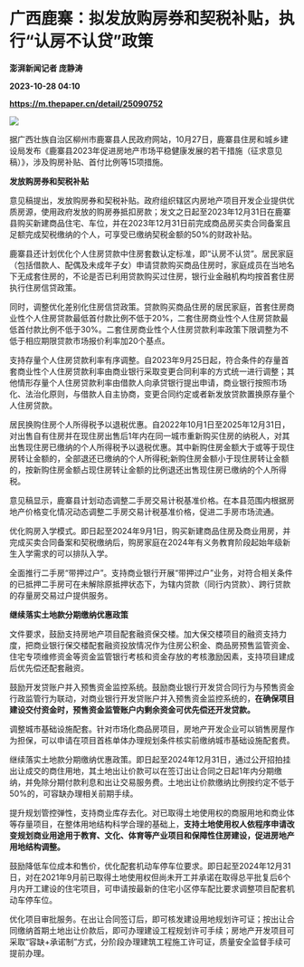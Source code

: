 # 广西鹿寨：拟发放购房券和契税补贴，执行“认房不认贷”政策
**澎湃新闻记者 庞静涛**

**2023-10-28 04:10**

**https://m.thepaper.cn/detail/25090752**

![](https://imagecloud.thepaper.cn/thepaper/image/276/23/799.jpg)

据广西壮族自治区柳州市鹿寨县人民政府网站，10月27日，鹿寨县住房和城乡建设局发布《鹿寨县2023年促进房地产市场平稳健康发展的若干措施（征求意见稿）》，涉及购房补贴、首付比例等15项措施。

**发放购房券和契税补贴**

意见稿提出，发放购房券和契税补贴。政府组织辖区内房地产项目开发企业提供优质房源，使用政府发放的购房券抵扣房款；发文之日起至2023年12月31日在鹿寨县购买新建商品住宅、车位，并在2023年12月31日前完成商品房买卖合同备案且足额完成契税缴纳的个人，可享受已缴纳契税金额的50%的财政补贴。

鹿寨县还计划优化个人住房贷款中住房套数认定标准，即“认房不认贷”。居民家庭（包括借款人、配偶及未成年子女）申请贷款购买商品住房时，家庭成员在当地名下无成套住房的，不论是否已利用贷款购买过住房，银行业金融机构均按首套住房执行住房信贷政策。

同时，调整优化差别化住房信贷政策。贷款购买商品住房的居民家庭，首套住房商业性个人住房贷款最低首付款比例不低于20%，二套住房商业性个人住房贷款最低首付款比例不低于30%。二套住房商业性个人住房贷款利率政策下限调整为不低于相应期限贷款市场报价利率加20个基点。

支持存量个人住房贷款利率有序调整。自2023年9月25日起，符合条件的存量首套商业性个人住房贷款利率由商业银行采取变更合同利率的方式统一进行调整；其他情形存量个人住房贷款利率由借款人向承贷银行提出申请，商业银行按照市场化、法治化原则，与借款人自主协商，变更合同约定或者新发放贷款置换原存量个人住房贷款。

居民换购住房个人所得税予以退税优惠。自2022年10月1日至2025年12月31日，对出售自有住房并在现住房出售后1年内在同一城市重新购买住房的纳税人，对其出售现住房已缴纳的个人所得税予以退税优惠。其中新购住房金额大于或等于现住房转让金额的，全部退还已缴纳的个人所得税;新购住房金额小于现住房转让金额的，按新购住房金额占现住房转让金额的比例退还出售现住房已缴纳的个人所得税。

意见稿显示，鹿寨县计划动态调整二手房交易计税基准价格。在本县范围内根据房地产价格变化情况动态调整二手房交易计税基准价格，促进二手房市场流通。

优化购房入学模式。即日起至2024年9月1日，购买新建商品住房及商业用房，并完成买卖合同备案和契税缴纳后，购房家庭在2024年有义务教育阶段起始年级新生入学需求的可以排队入学。

全面推行二手房“带押过户”。支持商业银行开展“带押过户”业务，对符合相关条件的已抵押二手房可在未解除原抵押状态下，为辖内贷款（同行内贷款）、跨行贷款的存量房交易过户提供服务。

**继续落实土地款分期缴纳优惠政策**

文件要求，鼓励支持房地产项目配套融资保交楼。加大保交楼项目的融资支持力度，把商业银行保交楼配套融资投放情况作为住房公积金、商品房预售监管资金、住宅专项维修资金等资金监管银行考核和资金存放的考核激励因素，支持项目建成后优先偿还配套融资。

鼓励开发贷账户并入预售资金监控系统。鼓励商业银行开发贷合同行为与预售资金行政监管行为联动，对商业银行开发贷账户并入预售资金监控系统的，**在确保项目建设交付资金时，预售资金监管账户内剩余资金可优先偿还开发贷款。**

调整城市基础设施配套。针对市场化商品房项目，房地产开发企业可以销售房屋作为担保，可以申请在项目首栋单体办理规划条件核实前缴纳城市基础设施配套费。

继续落实土地款分期缴纳优惠政策。即日起至2024年12月31日，通过公开招拍挂出让成交的商住用地，其土地出让价款可以在签订出让合同之日起1年内分期缴纳，并免除分期付款利息和出让交易服务费。土地出让价款缴纳比例按约定不低于50%的，可容缺办理相关前期手续。

提升规划管控弹性，支持商业库存去化。对已取得土地使用权的商服用地和商业体等存量项目，在整体用地结构科学合理的基础上，**支持土地使用权人依程序申请改变规划商业用途用于教育、文化、体育等产业项目和保障性住房建设，促进房地产用地结构调整。**

鼓励降低车位成本和售价，优化配套机动车停车位要求。即日起至2024年12月31日，对在2021年9月前已取得土地使用权但尚未开工并承诺在取得总平批复后6个月内开工建设的住宅项目，可申请按最新的住宅小区停车配比要求调整项目配套机动车停车位。

优化项目审批服务。在出让合同签订后，即可核发建设用地规划许可证；按出让合同缴纳首期土地出让价款后，即可办理建设工程规划许可手续；房地产开发项目可采取“容缺+承诺制”方式，分阶段办理建筑工程施工许可证，质量安全监督手续可提前办理。